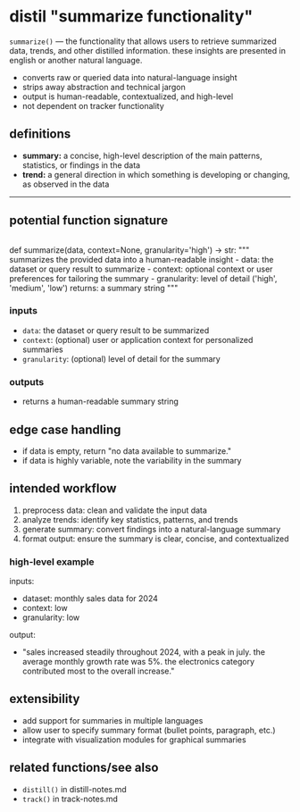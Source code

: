 # distil "summarize functionality"
`summarize()` — the functionality that allows users to retrieve summarized data, trends, and other distilled information. these insights are presented in english or another natural language.

- converts raw or queried data into natural-language insight
- strips away abstraction and technical jargon
- output is human-readable, contextualized, and high-level
- not dependent on tracker functionality

## definitions
- **summary:** a concise, high-level description of the main patterns, statistics, or findings in the data
- **trend:** a general direction in which something is developing or changing, as observed in the data

---

## potential function signature

> ```python
def summarize(data, context=None, granularity='high') -> str:
    """
    summarizes the provided data into a human-readable insight
    - data: the dataset or query result to summarize
    - context: optional context or user preferences for tailoring the summary
    - granularity: level of detail ('high', 'medium', 'low')
    returns: a summary string
    """

### inputs
- `data`: the dataset or query result to be summarized
- `context`: (optional) user or application context for personalized summaries
- `granularity`: (optional) level of detail for the summary

### outputs
- returns a human-readable summary string

## edge case handling
- if data is empty, return "no data available to summarize."
- if data is highly variable, note the variability in the summary

## intended workflow
1. preprocess data: clean and validate the input data
2. analyze trends: identify key statistics, patterns, and trends
3. generate summary: convert findings into a natural-language summary
4. format output: ensure the summary is clear, concise, and contextualized

### high-level example
inputs:
- dataset: monthly sales data for 2024
- context: low
- granularity: low

output:
- "sales increased steadily throughout 2024, with a peak in july. the average monthly growth rate was 5%. the electronics category contributed most to the overall increase."

## extensibility
- add support for summaries in multiple languages
- allow user to specify summary format (bullet points, paragraph, etc.)
- integrate with visualization modules for graphical summaries

## related functions/see also
- `distill()` in distill-notes.md
- `track()` in track-notes.md
